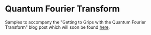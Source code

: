 # Quantum Fourier Transform

Samples to accompany the "Getting to Grips with the Quantum Fourier Transform" blog post which will soon be found [here](https://aka.ms/quantumadventures).

